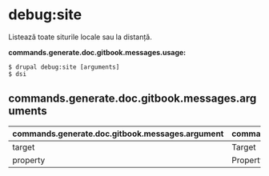 # debug:site
Listează toate siturile locale sau la distanță.

**commands.generate.doc.gitbook.messages.usage:**
```
$ drupal debug:site [arguments]
$ dsi  
```

## commands.generate.doc.gitbook.messages.arguments
commands.generate.doc.gitbook.messages.argument | commands.generate.doc.gitbook.messages.details
---------|-------------
target | Target
property | Property
